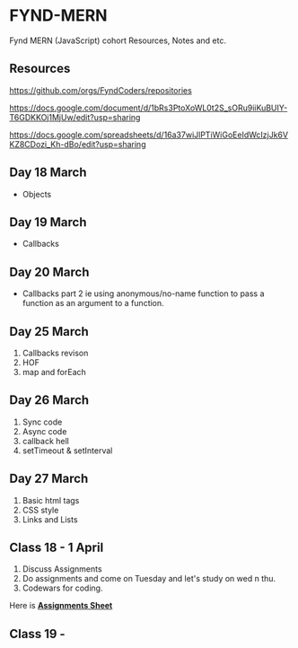 # FYND-MERN
Fynd MERN (JavaScript) cohort Resources, Notes and etc.

## Resources 

https://github.com/orgs/FyndCoders/repositories

https://docs.google.com/document/d/1bRs3PtoXoWL0t2S_sORu9iiKuBUIY-T6GDKKOj1MjUw/edit?usp=sharing

https://docs.google.com/spreadsheets/d/16a37wiJlPTiWiGoEeIdWcIzjJk6VKZ8CDozi_Kh-dBo/edit?usp=sharing

<!-- Cline ai -->

## Day 18 March 
- Objects

## Day 19 March

- Callbacks

## Day 20 March
- Callbacks part 2 ie using anonymous/no-name function to pass a function as an argument to a function.

## Day 25 March

1. Callbacks revison
2. HOF
3. map and forEach

## Day 26 March

1. Sync code
2. Async code
3. callback hell
4. setTimeout & setInterval

## Day 27 March

1. Basic html tags
2. CSS style
3. Links and Lists

## Class 18 - 1 April

1. Discuss Assignments
2. Do assignments and come on Tuesday and let's study on wed n thu.
3. Codewars for coding.

Here is **[Assignments Sheet](https://docs.google.com/spreadsheets/d/16a37wiJlPTiWiGoEeIdWcIzjJk6VKZ8CDozi_Kh-dBo/edit?usp=sharing)**

## Class 19 - 
